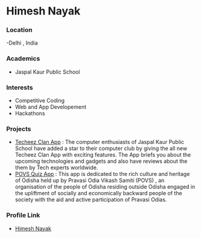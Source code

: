 # Himesh Nayak

### Location

 -Delhi , India
 
### Academics

- Jaspal Kaur Public School

### Interests

- Competitive Coding
- Web and App Developement
- Hackathons

### Projects

- [Techeez Clan App](https://play.google.com/store/apps/details?id=com.hnbrothers.techeezclan) : The computer enthusiasts of Jaspal Kaur Public School have added a star to their computer club by giving the all new Techeez Clan App with exciting features. The App briefs you about the upcoming technologies and gadgets and also have reviews about the them by Tech experts worldwide. 
- [POVS Quiz App](https://play.google.com/store/apps/details?id=com.hnbrothers.povsquizapp) : This app is dedicated to the rich culture and heritage of Odisha held up by Pravasi Odia Vikash Samiti (POVS) , an organisation of the people of Odisha residing outside Odisha engaged in the upliftment of socially and economically backward people of the society with the aid and active participation of Pravasi Odias.

### Profile Link

- [Himesh Nayak](https://github.com/HimeshNayak)
